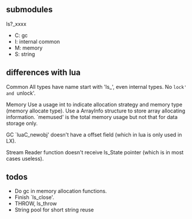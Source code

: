 submodules
-----
ls?_xxxx
* C: gc
* I: internal common
* M: memory
* S: string


differences with lua
-----
Common
All types have name start with 'ls_', even internal types.
No `lock' and `unlock'.

Memory
Use a usage int to indicate allocation strategy and memory type (memory allocate type).
Use a ArrayInfo structure to store array allocating information.
`memused' is the total memory usage but not that for data storage only.

GC
`luaC_newobj' doesn't have a offset field (which in lua is only used in LX).

Stream
Reader function doesn't receive ls_State pointer (which is in most cases useless).

todos
-----
* Do gc in memory allocation functions.
* Finish `ls_close'.
* THROW, ls_throw
* String pool for short string reuse
